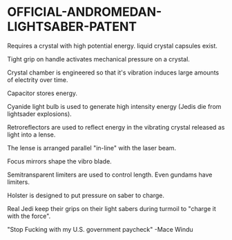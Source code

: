 # OFFICIAL-ANDROMEDAN-LIGHTSABER-PATENT

Requires a crystal with high potential energy. liquid crystal capsules exist.

Tight grip on handle activates mechanical pressure on a crystal.

Crystal chamber is engineered so that it's vibration induces large amounts of electrity over time.

Capacitor stores energy.

Cyanide light bulb is used to generate high intensity energy (Jedis die from lightsader explosions).

Retroreflectors are used to reflect energy in the vibrating crystal released as light into a lense.

The lense is arranged parallel "in-line" with the laser beam.

Focus mirrors shape the vibro blade.

Semitransparent limiters are used to control length. Even gundams have limiters.

Holster is designed to put pressure on saber to charge.

Real Jedi keep their grips on their light sabers during turmoil to "charge it with the force".

"Stop Fucking with my U.S. government paycheck" -Mace Windu

